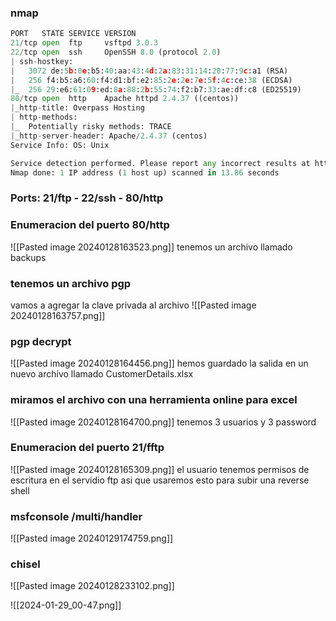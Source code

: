 ### nmap 
```python
PORT   STATE SERVICE VERSION
21/tcp open  ftp     vsftpd 3.0.3
22/tcp open  ssh     OpenSSH 8.0 (protocol 2.0)
| ssh-hostkey: 
|   3072 de:5b:0e:b5:40:aa:43:4d:2a:83:31:14:20:77:9c:a1 (RSA)
|   256 f4:b5:a6:60:f4:d1:bf:e2:85:2e:2e:7e:5f:4c:ce:38 (ECDSA)
|_  256 29:e6:61:09:ed:8a:88:2b:55:74:f2:b7:33:ae:df:c8 (ED25519)
80/tcp open  http    Apache httpd 2.4.37 ((centos))
|_http-title: Overpass Hosting
| http-methods: 
|_  Potentially risky methods: TRACE
|_http-server-header: Apache/2.4.37 (centos)
Service Info: OS: Unix

Service detection performed. Please report any incorrect results at https://nmap.org/submit/ .
Nmap done: 1 IP address (1 host up) scanned in 13.86 seconds
```
### Ports: 21/ftp - 22/ssh - 80/http

### Enumeracion del puerto 80/http

![[Pasted image 20240128163523.png]]
tenemos un archivo llamado backups

### tenemos un archivo pgp
vamos a agregar la clave privada al archivo 
![[Pasted image 20240128163757.png]]

### pgp decrypt

![[Pasted image 20240128164456.png]]
hemos guardado la salida en un nuevo archivo llamado CustomerDetails.xlsx

### miramos el archivo con una herramienta online para excel

![[Pasted image 20240128164700.png]]
tenemos 3 usuarios y 3 password

### Enumeracion del puerto 21/fftp

![[Pasted image 20240128165309.png]]
el usuario tenemos permisos de escritura en el servidio ftp asi que usaremos esto para subir una reverse shell

### msfconsole /multi/handler
![[Pasted image 20240129174759.png]]




























### chisel
![[Pasted image 20240128233102.png]]

![[2024-01-29_00-47.png]]
